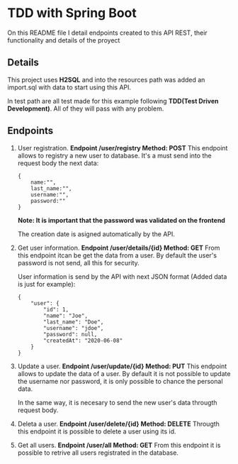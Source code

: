 # TDD with Spring Boot

On this README file I detail endpoints created to this API REST, their functionality and details of the proyect

## Details

This project uses **H2SQL** and into the resources path was added an import.sql with data to start using this API.

In test path are all test made for this example following **TDD(Test Driven Development)**. All of they will pass with any problem.

## Endpoints

1. User registration. __Endpoint /user/registry Method: POST__
    This endpoint allows to registry a new user to database. It's a must send into the request body the next data:
    
    ```
    {
        name:"",
        last_name:"",
        username:"",
        password:""
    }
    ```
   
    __Note: It is important that the password was validated on the frontend__
    
    The creation date is asigned automatically by the API.

2. Get user information. __Endpoint /user/details/{id} Method: GET__
    From this endpoint itcan be get the data from a user. By default the user's password is not send, all this for security.
    
    User information is send by the API with next JSON format (Added data is just for example):
    ```
    {
        "user": {
            "id": 1,
            "name": "Joe",
            "last_name": "Doe",
            "username": "jdoe",
            "password": null,
            "createdAt": "2020-06-08"
        }
    }
    ```

3. Update a user. __Endpoint /user/update/{id} Method: PUT__
    This endpoint allows to update the data of a user. By default it is not possible to update the username nor password, it is only possible to chance the personal data.
    
    In the same way, it is necesary to send the new user's data througth request body.

4. Deleta a user. __Endpoint /user/delete/{id} Method: DELETE__
    Througth this endpoint it is possible to delete a user using its id.

5. Get all users. __Endpoint /user/all Method: GET__
    From this endpoint it is possible to retrive all users registrated in the database.
    